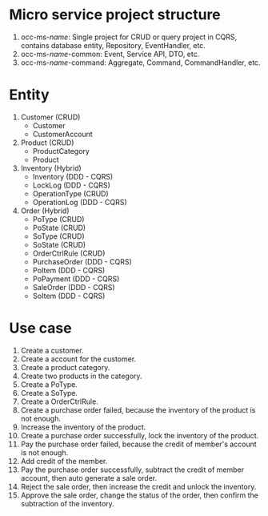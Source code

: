 # Micro service project structure
1. occ-ms-_name_: Single project for CRUD or query project in CQRS, contains database entity, Repository, EventHandler, etc.
2. occ-ms-_name_-common: Event, Service API, DTO, etc.
3. occ-ms-_name_-command: Aggregate, Command, CommandHandler, etc.

# Entity
1. Customer (CRUD)
    - Customer
    - CustomerAccount
2. Product (CRUD)
    - ProductCategory
    - Product
3. Inventory (Hybrid)
    - Inventory (DDD - CQRS)
    - LockLog (DDD - CQRS)
    - OperationType (CRUD)
    - OperationLog (DDD - CQRS)
4. Order (Hybrid)
    - PoType (CRUD)
    - PoState (CRUD)
    - SoType (CRUD)
    - SoState (CRUD)
    - OrderCtrlRule (CRUD)
    - PurchaseOrder (DDD - CQRS)
    - PoItem (DDD - CQRS)
    - PoPayment (DDD - CQRS)
    - SaleOrder (DDD - CQRS)
    - SoItem (DDD - CQRS)

# Use case
1. Create a customer.
2. Create a account for the customer.
3. Create a product category.
4. Create two products in the category.
5. Create a PoType.
6. Create a SoType.
7. Create a OrderCtrlRule.
8. Create a purchase order failed, because the inventory of the product is not enough.
9. Increase the inventory of the product.
10. Create a purchase order successfully, lock the inventory of the product.
11. Pay the purchase order failed, because the credit of member's account is not enough.
12. Add credit of the member.
13. Pay the purchase order successfully, subtract the credit of member account, then auto generate a sale order.
14. Reject the sale order, then increase the credit and unlock the inventory.
15. Approve the sale order, change the status of the order, then confirm the subtraction of the inventory.

